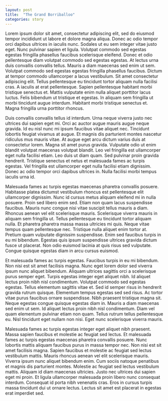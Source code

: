 ```yaml
---
layout: post
title:  "The Grand Borriballoo"
categories: story
---
```

Lorem ipsum dolor sit amet, consectetur adipiscing elit, sed do eiusmod tempor incididunt ut labore et dolore magna aliqua. Donec ac odio tempor orci dapibus ultrices in iaculis nunc. Sodales ut eu sem integer vitae justo eget. Nunc pulvinar sapien et ligula. Volutpat commodo sed egestas egestas fringilla phasellus faucibus scelerisque eleifend. Donec et odio pellentesque diam volutpat commodo sed egestas egestas. At lectus urna duis convallis convallis tellus. Mauris a diam maecenas sed enim ut sem. Volutpat commodo sed egestas egestas fringilla phasellus faucibus. Dictum at tempor commodo ullamcorper a lacus vestibulum. Sit amet consectetur adipiscing elit. Tellus pellentesque eu tincidunt tortor aliquam nulla facilisi cras. A iaculis at erat pellentesque. Sapien pellentesque habitant morbi tristique senectus et. Mattis vulputate enim nulla aliquet porttitor lacus luctus. Felis bibendum ut tristique et egestas. In aliquam sem fringilla ut morbi tincidunt augue interdum. Habitant morbi tristique senectus et. Magna fringilla urna porttitor rhoncus.

Duis convallis convallis tellus id interdum. Urna neque viverra justo nec ultrices dui sapien eget mi. Orci ac auctor augue mauris augue neque gravida. Id eu nisl nunc mi ipsum faucibus vitae aliquet nec. Tincidunt lobortis feugiat vivamus at augue. Et magnis dis parturient montes nascetur ridiculus mus mauris vitae. At augue eget arcu dictum varius duis at consectetur lorem. Magna sit amet purus gravida. Vulputate odio ut enim blandit volutpat maecenas volutpat blandit. Leo vel fringilla est ullamcorper eget nulla facilisi etiam. Leo duis ut diam quam. Sed pulvinar proin gravida hendrerit. Tristique senectus et netus et malesuada fames ac turpis egestas. Vel fringilla est ullamcorper eget nulla facilisi etiam dignissim. Donec ac odio tempor orci dapibus ultrices in. Nulla facilisi morbi tempus iaculis urna id.

Malesuada fames ac turpis egestas maecenas pharetra convallis posuere. Habitasse platea dictumst vestibulum rhoncus est pellentesque elit ullamcorper dignissim. Nunc id cursus metus aliquam eleifend mi in nulla posuere. Proin sed libero enim sed. Etiam non quam lacus suspendisse faucibus. Mauris nunc congue nisi vitae suscipit tellus mauris a diam. Rhoncus aenean vel elit scelerisque mauris. Scelerisque viverra mauris in aliquam sem fringilla ut. Tellus pellentesque eu tincidunt tortor aliquam nulla. Et pharetra pharetra massa massa ultricies mi quis. Neque vitae tempus quam pellentesque nec. Tristique nulla aliquet enim tortor at. Pretium quam vulputate dignissim suspendisse. Enim sed faucibus turpis in eu mi bibendum. Egestas quis ipsum suspendisse ultrices gravida dictum fusce ut placerat. Non odio euismod lacinia at quis risus sed vulputate. Congue quisque egestas diam in arcu cursus euismod.

Et malesuada fames ac turpis egestas. Faucibus turpis in eu mi bibendum. Non nisi est sit amet facilisis magna. Nunc eget lorem dolor sed viverra ipsum nunc aliquet bibendum. Aliquam ultrices sagittis orci a scelerisque purus semper eget. Turpis egestas integer eget aliquet nibh. Id aliquet lectus proin nibh nisl condimentum. Volutpat commodo sed egestas egestas. Tellus elementum sagittis vitae et. Sed id semper risus in hendrerit gravida rutrum quisque. Elementum tempus egestas sed sed risus. Ac tortor vitae purus faucibus ornare suspendisse. Nibh praesent tristique magna sit. Neque egestas congue quisque egestas diam in. Mauris a diam maecenas sed enim ut sem. Id aliquet lectus proin nibh nisl condimentum. Diam vel quam elementum pulvinar etiam non quam. Tellus rutrum tellus pellentesque eu. Nisl tincidunt eget nullam non nisi. Eget nunc scelerisque viverra mauris.

Malesuada fames ac turpis egestas integer eget aliquet nibh praesent. Massa sapien faucibus et molestie ac feugiat sed lectus. Et malesuada fames ac turpis egestas maecenas pharetra convallis posuere. Nunc lobortis mattis aliquam faucibus purus in massa tempor nec. Non nisi est sit amet facilisis magna. Sapien faucibus et molestie ac feugiat sed lectus vestibulum mattis. Mauris rhoncus aenean vel elit scelerisque mauris. Viverra ipsum nunc aliquet bibendum enim. Cum sociis natoque penatibus et magnis dis parturient montes. Molestie ac feugiat sed lectus vestibulum mattis. Aliquam id diam maecenas ultricies. Justo nec ultrices dui sapien eget mi proin. Et ligula ullamcorper malesuada proin libero nunc consequat interdum. Consequat id porta nibh venenatis cras. Eros in cursus turpis massa tincidunt dui ut ornare lectus. Lectus sit amet est placerat in egestas erat imperdiet sed.